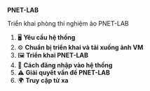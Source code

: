 **PNET-LAB**  

Triển khai phòng thí nghiệm ảo PNET-LAB  

1. 🖥️ **Yêu cầu hệ thống**  
2. ⚙️ **Chuẩn bị triển khai và tải xuống ảnh VM**  
3. 🖼️ **Triển khai PNET-LAB**  
4. 🔑 **Cách đăng nhập vào hệ thống**  
5. ⚠️ **Giải quyết vấn đề PNET-LAB**  
6. 🌍 **Truy cập từ xa**  

